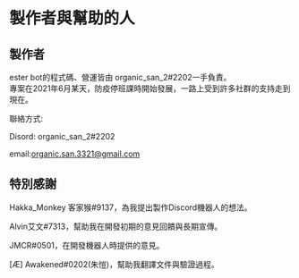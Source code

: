 # 製作者與幫助的人

## 製作者

ester bot的程式碼、營運皆由 organic\_san\_2#2202一手負責。\
專案在2021年6月某天，防疫停班課時開始發展，一路上受到許多社群的支持走到現在。

聯絡方式:

Disord: organic\_san\_2#2202

email:organic.san.3321@gmail.com

## 特別感謝

Hakka\_Monkey 客家猴#9137，為我提出製作Discord機器人的想法。

Alvin艾文#7313，幫助我在開發初期的意見回饋與長期宣傳。

JMCR#0501，在開發機器人時提供的意見。

\[Æ] Awakened#0202(朱愷)，幫助我翻譯文件與驗證過程。
